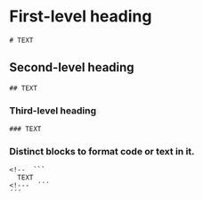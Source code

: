 # First-level heading
```
# TEXT
```

## Second-level heading
```
## TEXT
```

### Third-level heading
```
### TEXT
```

###  Distinct blocks to format code or text in it.
```
<!--  ```
  TEXT
<!---  ´´´
´´´ 
